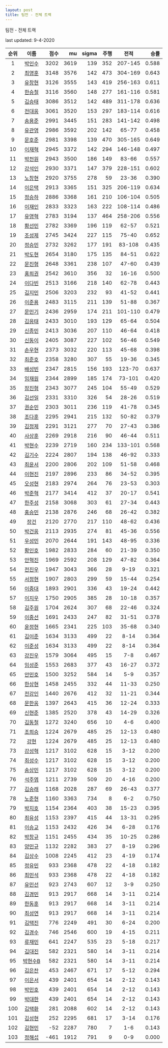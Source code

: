 ```yaml
---
layout: post
title: 팀전 - 전체 트랙
---
```



팀전 - 전체 트랙


last updated: 9-4-2020

| 순위 | 이름 | 점수 | mu | sigma | 주행 | 전적 | 승률 |
|:---:|:---:|---:|---:|---:|---:|:---:|---:|
| 1 | [박인수](../bakinsu) | 3202 | 3619 | 139 | 352 | 207-145 | 0.588 |
| 2 | [최영훈](../choiyeonghun) | 3148 | 3576 | 142 | 473 | 304-169 | 0.643 |
| 3 | [유창현](../yuchanghyeon) | 3126 | 3555 | 143 | 419 | 256-163 | 0.611 |
| 4 | [한승철](../hanseungcheol) | 3116 | 3560 | 148 | 277 | 161-116 | 0.581 |
| 5 | [김승태](../gimseungtae) | 3086 | 3512 | 142 | 489 | 311-178 | 0.636 |
| 6 | [전대웅](../jeondaewoong) | 3061 | 3520 | 153 | 297 | 183-114 | 0.616 |
| 7 | [송용준](../songyongjun) | 2991 | 3445 | 151 | 283 | 141-142 | 0.498 |
| 8 | [유관영](../yugwanyeong) | 2986 | 3592 | 202 | 142 | 65-77 | 0.458 |
| 9 | [문호준](../munhojun) | 2981 | 3398 | 139 | 470 | 305-165 | 0.649 |
| 10 | [이재혁](../ijaehyeok) | 2945 | 3372 | 142 | 294 | 146-148 | 0.497 |
| 11 | [박천원](../bakcheonwon) | 2943 | 3500 | 186 | 149 | 83-66 | 0.557 |
| 12 | [강석인](../gangseokin) | 2930 | 3371 | 147 | 379 | 228-151 | 0.602 |
| 13 | [노창현](../nochanghyeon) | 2920 | 3755 | 278 | 59 | 23-36 | 0.390 |
| 14 | [이은택](../ieuntaek) | 2913 | 3365 | 151 | 325 | 206-119 | 0.634 |
| 15 | [정승하](../jeongseungha) | 2886 | 3368 | 161 | 210 | 106-104 | 0.505 |
| 16 | [이재인](../ijaein) | 2833 | 3323 | 163 | 222 | 108-114 | 0.486 |
| 17 | [유영혁](../yuyeonghyeok) | 2783 | 3194 | 137 | 464 | 258-206 | 0.556 |
| 18 | [황선민](../hwangseongmin) | 2782 | 3369 | 196 | 119 | 62-57 | 0.521 |
| 19 | [조성제](../joseongje) | 2745 | 3424 | 227 | 115 | 75-40 | 0.652 |
| 20 | [정승민](../jeongseungmin) | 2732 | 3262 | 177 | 191 | 83-108 | 0.435 |
| 21 | [박도현](../bakdohyeon) | 2654 | 3180 | 175 | 135 | 84-51 | 0.622 |
| 22 | [문진형](../munjinhyeong) | 2648 | 3361 | 238 | 107 | 47-60 | 0.439 |
| 23 | [홍희권](../hongheegweon) | 2542 | 3610 | 356 | 32 | 16-16 | 0.500 |
| 24 | [이다빈](../idabin) | 2513 | 3166 | 218 | 140 | 62-78 | 0.443 |
| 25 | [김지민](../gimjimin) | 2506 | 3203 | 232 | 93 | 41-52 | 0.441 |
| 26 | [이준용](../ijunyong) | 2483 | 3115 | 211 | 139 | 51-88 | 0.367 |
| 27 | [문민기](../munmingi) | 2436 | 2959 | 174 | 211 | 101-110 | 0.479 |
| 28 | [김응태](../gimeungtae) | 2433 | 3010 | 193 | 129 | 65-64 | 0.504 |
| 29 | [신종민](../shinjongmin) | 2413 | 3036 | 207 | 110 | 46-64 | 0.418 |
| 30 | [신동이](../shindongi) | 2405 | 3087 | 227 | 102 | 56-46 | 0.549 |
| 31 | [손우현](../sonuhyeon) | 2373 | 3032 | 220 | 113 | 45-68 | 0.398 |
| 32 | [최준호](../choijunho) | 2358 | 3280 | 307 | 55 | 19-36 | 0.345 |
| 33 | [배성빈](../baeseongbin) | 2347 | 2815 | 156 | 193 | 123-70 | 0.637 |
| 34 | [임재원](../imjaewon) | 2344 | 2899 | 185 | 174 | 73-101 | 0.420 |
| 35 | [장진형](../jangjinhyeong) | 2343 | 3077 | 245 | 104 | 55-49 | 0.529 |
| 36 | [김선일](../gimseonil) | 2331 | 3310 | 326 | 54 | 28-26 | 0.519 |
| 37 | [권순민](../gweonsoonmin) | 2303 | 3011 | 236 | 119 | 41-78 | 0.345 |
| 38 | [조다훈](../jodahun) | 2295 | 2941 | 215 | 132 | 50-82 | 0.379 |
| 39 | [김정제](../gimjeongje) | 2291 | 3121 | 277 | 70 | 27-43 | 0.386 |
| 40 | [사상훈](../sasanghun) | 2269 | 2918 | 216 | 90 | 46-44 | 0.511 |
| 41 | [박현수](../bakhyeonsu) | 2239 | 2719 | 160 | 234 | 133-101 | 0.568 |
| 42 | [김기수](../gimgisu) | 2224 | 2807 | 194 | 138 | 46-92 | 0.333 |
| 43 | [최윤서](../choiyunseo) | 2200 | 2806 | 202 | 109 | 51-58 | 0.468 |
| 44 | [이현진](../ihyeonjin) | 2197 | 2896 | 233 | 86 | 34-52 | 0.395 |
| 45 | [오성현](../oseonghyeon) | 2183 | 2974 | 264 | 76 | 23-53 | 0.303 |
| 46 | [박준혁](../bakjunhyeok) | 2177 | 3414 | 412 | 37 | 20-17 | 0.541 |
| 47 | [한주성](../hanjuseong) | 2158 | 3068 | 303 | 61 | 27-34 | 0.443 |
| 48 | [홍승민](../hongseungmin) | 2138 | 2876 | 246 | 68 | 26-42 | 0.382 |
| 49 | [장건](../janggeon) | 2120 | 2770 | 217 | 110 | 48-62 | 0.436 |
| 50 | [박건웅](../bakgeonung) | 2113 | 2935 | 274 | 81 | 45-36 | 0.556 |
| 51 | [우성민](../useongmin) | 2070 | 2644 | 191 | 143 | 48-95 | 0.336 |
| 52 | [황인호](../hwanginho) | 1982 | 2833 | 284 | 60 | 21-39 | 0.350 |
| 53 | [안혁진](../anhyeokjin) | 1969 | 2592 | 208 | 129 | 47-82 | 0.364 |
| 54 | [전진우](../jeonjinwoo) | 1947 | 3043 | 366 | 28 | 9-19 | 0.321 |
| 55 | [서정현](../seojeonghyeon) | 1907 | 2803 | 299 | 59 | 15-44 | 0.254 |
| 56 | [이중대](../ijungdae) | 1893 | 2901 | 336 | 43 | 19-24 | 0.442 |
| 57 | [이지우](../ijiu) | 1750 | 2905 | 385 | 28 | 10-18 | 0.357 |
| 58 | [김주원](../gimjuwon) | 1704 | 2624 | 307 | 68 | 22-46 | 0.324 |
| 59 | [이중선](../ijungseon) | 1691 | 2433 | 247 | 82 | 31-51 | 0.378 |
| 60 | [윤정현](../yunjeonghyeon) | 1665 | 2341 | 225 | 103 | 35-68 | 0.340 |
| 61 | [김이준](../gimijun) | 1634 | 3133 | 499 | 22 | 8-14 | 0.364 |
| 62 | [이준성](../ijunseong) | 1634 | 3133 | 499 | 22 | 8-14 | 0.364 |
| 63 | [강진우](../gangjinwu) | 1579 | 3064 | 495 | 15 | 7-8 | 0.467 |
| 64 | [임성준](../imseongjun) | 1553 | 2683 | 377 | 43 | 16-27 | 0.372 |
| 65 | [안민호](../anminho) | 1500 | 3252 | 584 | 14 | 5-9 | 0.357 |
| 66 | [한상현](../hansanghyeon) | 1458 | 2455 | 332 | 44 | 11-33 | 0.250 |
| 67 | [전강인](../jeongangin) | 1440 | 2676 | 412 | 32 | 11-21 | 0.344 |
| 68 | [문한웅](../munhanung) | 1397 | 2643 | 415 | 36 | 12-24 | 0.333 |
| 69 | [신현준](../shinhyeonjun) | 1385 | 2520 | 378 | 43 | 14-29 | 0.326 |
| 70 | [김동철](../gimdongcheol) | 1272 | 3240 | 656 | 10 | 4-6 | 0.400 |
| 71 | [조희승](../joheeseung) | 1224 | 2679 | 485 | 25 | 12-13 | 0.480 |
| 72 | [강현](../ganghyeon) | 1224 | 2679 | 485 | 25 | 12-13 | 0.480 |
| 73 | [강성혁](../gangseonghyeok) | 1217 | 3102 | 628 | 15 | 3-12 | 0.200 |
| 74 | [최성수](../choiseongsu) | 1217 | 3102 | 628 | 15 | 3-12 | 0.200 |
| 75 | [송상민](../songsangmin) | 1217 | 3102 | 628 | 15 | 3-12 | 0.200 |
| 76 | [석주엽](../seokjuyeob) | 1211 | 2739 | 509 | 20 | 4-16 | 0.200 |
| 77 | [김승래](../gimseungrae) | 1168 | 2028 | 287 | 69 | 26-43 | 0.377 |
| 78 | [노준현](../nojunhyeon) | 1160 | 3363 | 734 | 8 | 6-2 | 0.750 |
| 79 | [박지호](../bakjiho) | 1154 | 2364 | 403 | 38 | 15-23 | 0.395 |
| 80 | [최유성](../choiyuseong) | 1153 | 2397 | 415 | 44 | 13-31 | 0.295 |
| 81 | [이승교](../iseunggyo) | 1153 | 2432 | 426 | 34 | 6-28 | 0.176 |
| 82 | [박창규](../bakchanggyu) | 1151 | 2455 | 434 | 35 | 10-25 | 0.286 |
| 83 | [양민규](../yangmingyu) | 1132 | 2282 | 383 | 27 | 8-19 | 0.296 |
| 84 | [김상수](../gimsangsu) | 1008 | 2245 | 412 | 23 | 4-19 | 0.174 |
| 85 | [정유민](../jeongyumin) | 933 | 2368 | 478 | 22 | 4-18 | 0.182 |
| 86 | [최민석](../choiminseok) | 933 | 2368 | 478 | 22 | 4-18 | 0.182 |
| 87 | [유민선](../yuminseon) | 923 | 2743 | 607 | 12 | 3-9 | 0.250 |
| 88 | [김경민](../gimgyeongmin) | 913 | 2917 | 668 | 14 | 3-11 | 0.214 |
| 89 | [한동훈](../handonghun) | 913 | 2917 | 668 | 14 | 3-11 | 0.214 |
| 90 | [최성연](../choiseongyeon) | 913 | 2917 | 668 | 14 | 3-11 | 0.214 |
| 91 | [김택진](../gimtaekjin) | 776 | 2249 | 491 | 30 | 6-24 | 0.200 |
| 92 | [김경수](../gimgyeongsu) | 746 | 2546 | 600 | 19 | 4-15 | 0.211 |
| 93 | [류재민](../ryujaemin) | 641 | 2247 | 535 | 23 | 5-18 | 0.217 |
| 94 | [김대진](../gimdaejin) | 582 | 2321 | 580 | 14 | 3-11 | 0.214 |
| 95 | [박현수B](../bakhyeonsu-b) | 582 | 2321 | 580 | 14 | 3-11 | 0.214 |
| 96 | [김은찬](../gimeunchan) | 453 | 2467 | 671 | 17 | 5-12 | 0.294 |
| 97 | [이은서](../ieunseo) | 439 | 2401 | 654 | 14 | 2-12 | 0.143 |
| 98 | [박민호](../bakminho) | 439 | 2401 | 654 | 14 | 2-12 | 0.143 |
| 99 | [박대한](../bakdaehan) | 439 | 2401 | 654 | 14 | 2-12 | 0.143 |
| 100 | [김택환](../gimtaekhwan) | 281 | 2088 | 602 | 14 | 2-12 | 0.143 |
| 101 | [김성현](../gimseonghyeon) | 252 | 2295 | 681 | 17 | 3-14 | 0.176 |
| 102 | [김현민](../gimhyunmin) | -52 | 2287 | 780 | 7 | 1-6 | 0.143 |
| 103 | [정해섭](../jeonghaeseop) | -461 | 1912 | 791 | 9 | 0-9 | 0.000 |
